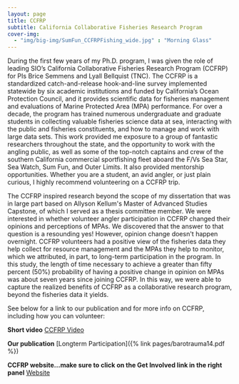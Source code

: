 ```yaml
---
layout: page
title: CCFRP
subtitle: California Collaborative Fisheries Research Program
cover-img: 
  - "img/big-img/SumFun_CCFRPFishing_wide.jpg" : "Morning Glass"
---
```

During the first few years of my Ph.D. program, I was given the role of leading SIO’s California Collaborative Fisheries Research Program (CCFRP) for PIs Brice Semmens and Lyall Bellquist (TNC). The CCFRP is a standardized catch-and-release hook-and-line survey implemented statewide by six academic institutions and funded by California’s Ocean Protection Council, and it provides scientific data for fisheries management and evaluations of Marine Protected Area (MPA) performance.  For over a decade, the program has trained numerous undergraduate and graduate students in collecting valuable fisheries science data at sea, interacting with the public and fisheries constituents, and how to manage and work with large data sets. This work provided me exposure to a group of fantastic researchers throughout the state, and the opportunity to work with the angling public, as well as some of the top-notch captains and crew of the southern California commercial sportfishing fleet aboard the F/Vs Sea Star, Sea Watch, Sum Fun, and Outer Limits. It also provided mentorship opportunities. Whether you are a student, an avid angler, or just plain curious, I highly recommend volunteering on a CCFRP trip.

The CCFRP inspired research beyond the scope of my dissertation that was in large part based on Allyson Kellum's Master of Advanced Studies Capstone, of which I served as a thesis committee member. We were interested in whether volunteer angler participation in CCFRP changed their opinions and perceptions of MPAs. We discovered that the answer to that question is a resounding yes! However, opinion change doesn't happen overnight. CCFRP volunteers had a positive view of the fisheries data they help collect for resource management and the MPAs they help to monitor, which we attributed, in part, to long-term participation in the program. In this study, the length of time necessary to achieve a greater than fifty percent (50%) probability of having a positive change in opinion on MPAs was about seven years since joining CCFRP. In this way, we were able to capture the realized benefits of CCFRP as a collaborative research program, beyond the fisheries data it yields.

See below for a link to our publication and for more info on CCFRP, including how you can volunteer:

**Short video** <a href = "https://youtu.be/Y5w4fggjncI">CCFRP Video</a>

**Our publication** [Longterm Participation]({% link pages/barotrauma14.pdf %}) 

**CCFRP website...make sure to click on the Get Involved link in the right panel** <a href = "https://mlml.sjsu.edu/fisheries/ccfrp/">Website</a>
